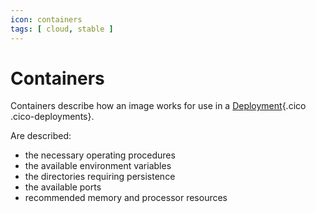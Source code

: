 ```yaml
---
icon: containers
tags: [ cloud, stable ]
---
```

# Containers

Containers describe how an image works for use in a [Deployment](/concepts/automations/deployments){.cico .cico-deployments}.

Are described:

- the necessary operating procedures
- the available environment variables
- the directories requiring persistence
- the available ports
- recommended memory and processor resources

